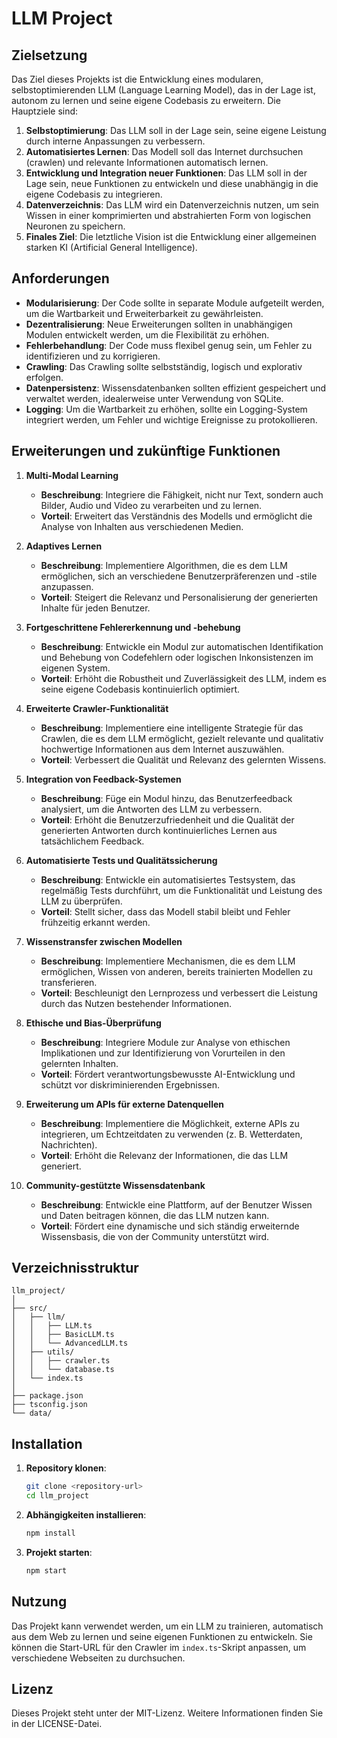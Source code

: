 
# LLM Project

## Zielsetzung

Das Ziel dieses Projekts ist die Entwicklung eines modularen, selbstoptimierenden LLM (Language Learning Model), das in der Lage ist, autonom zu lernen und seine eigene Codebasis zu erweitern. Die Hauptziele sind:

1. **Selbstoptimierung**: Das LLM soll in der Lage sein, seine eigene Leistung durch interne Anpassungen zu verbessern.
2. **Automatisiertes Lernen**: Das Modell soll das Internet durchsuchen (crawlen) und relevante Informationen automatisch lernen.
3. **Entwicklung und Integration neuer Funktionen**: Das LLM soll in der Lage sein, neue Funktionen zu entwickeln und diese unabhängig in die eigene Codebasis zu integrieren.
4. **Datenverzeichnis**: Das LLM wird ein Datenverzeichnis nutzen, um sein Wissen in einer komprimierten und abstrahierten Form von logischen Neuronen zu speichern.
5. **Finales Ziel**: Die letztliche Vision ist die Entwicklung einer allgemeinen starken KI (Artificial General Intelligence).

## Anforderungen

- **Modularisierung**: Der Code sollte in separate Module aufgeteilt werden, um die Wartbarkeit und Erweiterbarkeit zu gewährleisten.
- **Dezentralisierung**: Neue Erweiterungen sollten in unabhängigen Modulen entwickelt werden, um die Flexibilität zu erhöhen.
- **Fehlerbehandlung**: Der Code muss flexibel genug sein, um Fehler zu identifizieren und zu korrigieren.
- **Crawling**: Das Crawling sollte selbstständig, logisch und explorativ erfolgen.
- **Datenpersistenz**: Wissensdatenbanken sollten effizient gespeichert und verwaltet werden, idealerweise unter Verwendung von SQLite.
- **Logging**: Um die Wartbarkeit zu erhöhen, sollte ein Logging-System integriert werden, um Fehler und wichtige Ereignisse zu protokollieren.

## Erweiterungen und zukünftige Funktionen

1. **Multi-Modal Learning**  
   - **Beschreibung**: Integriere die Fähigkeit, nicht nur Text, sondern auch Bilder, Audio und Video zu verarbeiten und zu lernen.
   - **Vorteil**: Erweitert das Verständnis des Modells und ermöglicht die Analyse von Inhalten aus verschiedenen Medien.

2. **Adaptives Lernen**  
   - **Beschreibung**: Implementiere Algorithmen, die es dem LLM ermöglichen, sich an verschiedene Benutzerpräferenzen und -stile anzupassen.
   - **Vorteil**: Steigert die Relevanz und Personalisierung der generierten Inhalte für jeden Benutzer.

3. **Fortgeschrittene Fehlererkennung und -behebung**  
   - **Beschreibung**: Entwickle ein Modul zur automatischen Identifikation und Behebung von Codefehlern oder logischen Inkonsistenzen im eigenen System.
   - **Vorteil**: Erhöht die Robustheit und Zuverlässigkeit des LLM, indem es seine eigene Codebasis kontinuierlich optimiert.

4. **Erweiterte Crawler-Funktionalität**  
   - **Beschreibung**: Implementiere eine intelligente Strategie für das Crawlen, die es dem LLM ermöglicht, gezielt relevante und qualitativ hochwertige Informationen aus dem Internet auszuwählen.
   - **Vorteil**: Verbessert die Qualität und Relevanz des gelernten Wissens.

5. **Integration von Feedback-Systemen**  
   - **Beschreibung**: Füge ein Modul hinzu, das Benutzerfeedback analysiert, um die Antworten des LLM zu verbessern.
   - **Vorteil**: Erhöht die Benutzerzufriedenheit und die Qualität der generierten Antworten durch kontinuierliches Lernen aus tatsächlichem Feedback.

6. **Automatisierte Tests und Qualitätssicherung**  
   - **Beschreibung**: Entwickle ein automatisiertes Testsystem, das regelmäßig Tests durchführt, um die Funktionalität und Leistung des LLM zu überprüfen.
   - **Vorteil**: Stellt sicher, dass das Modell stabil bleibt und Fehler frühzeitig erkannt werden.

7. **Wissenstransfer zwischen Modellen**  
   - **Beschreibung**: Implementiere Mechanismen, die es dem LLM ermöglichen, Wissen von anderen, bereits trainierten Modellen zu transferieren.
   - **Vorteil**: Beschleunigt den Lernprozess und verbessert die Leistung durch das Nutzen bestehender Informationen.

8. **Ethische und Bias-Überprüfung**  
   - **Beschreibung**: Integriere Module zur Analyse von ethischen Implikationen und zur Identifizierung von Vorurteilen in den gelernten Inhalten.
   - **Vorteil**: Fördert verantwortungsbewusste AI-Entwicklung und schützt vor diskriminierenden Ergebnissen.

9. **Erweiterung um APIs für externe Datenquellen**  
   - **Beschreibung**: Implementiere die Möglichkeit, externe APIs zu integrieren, um Echtzeitdaten zu verwenden (z. B. Wetterdaten, Nachrichten).
   - **Vorteil**: Erhöht die Relevanz der Informationen, die das LLM generiert.

10. **Community-gestützte Wissensdatenbank**  
    - **Beschreibung**: Entwickle eine Plattform, auf der Benutzer Wissen und Daten beitragen können, die das LLM nutzen kann.
    - **Vorteil**: Fördert eine dynamische und sich ständig erweiternde Wissensbasis, die von der Community unterstützt wird.

## Verzeichnisstruktur

```plaintext
llm_project/
│
├── src/
│   ├── llm/
│   │   ├── LLM.ts
│   │   ├── BasicLLM.ts
│   │   └── AdvancedLLM.ts
│   ├── utils/
│   │   ├── crawler.ts
│   │   └── database.ts
│   └── index.ts
│
├── package.json
├── tsconfig.json
└── data/
```

## Installation

1. **Repository klonen**:
   ```bash
   git clone <repository-url>
   cd llm_project
   ```

2. **Abhängigkeiten installieren**:
   ```bash
   npm install
   ```

3. **Projekt starten**:
   ```bash
   npm start
   ```

## Nutzung

Das Projekt kann verwendet werden, um ein LLM zu trainieren, automatisch aus dem Web zu lernen und seine eigenen Funktionen zu entwickeln. Sie können die Start-URL für den Crawler im `index.ts`-Skript anpassen, um verschiedene Webseiten zu durchsuchen.

## Lizenz

Dieses Projekt steht unter der MIT-Lizenz. Weitere Informationen finden Sie in der LICENSE-Datei.
